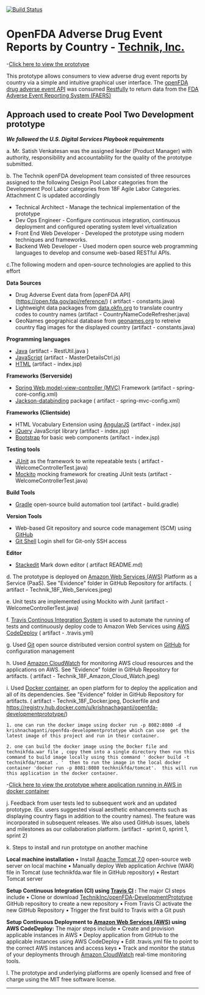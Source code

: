 [![Build Status](https://travis-ci.org/TechnikInc/openFDA-DevelopmentPrototype.svg?branch=master)](https://travis-ci.org/TechnikInc/openFDA-DevelopmentPrototype)



# OpenFDA Adverse Drug Event Reports by Country - [Technik, Inc.](http://www.technikinc.com) 


-[Click here to view the prototype](http://ec2-54-172-87-25.compute-1.amazonaws.com:8080/technikfda/)


This prototype allows consumers to view adverse drug event reports by country via a simple and intuitive graphical user interface. The [openFDA drug adverse event API](https://open.fda.gov/drug/event) was consumed [Restfully](https://en.wikipedia.org/wiki/Representational_state_transfer) to return data from the [FDA Adverse Event Reporting System (FAERS)](https://open.fda.gov/data/faers/) 


## Approach used to create Pool Two Development prototype

***We followed the U.S. Digital Services Playbook requirements***

a. Mr. Satish Venkatesan was the assigned leader (Product Manager) with authority, responsibility and accountability for the quality of the prototype submitted.

b. The Technik openFDA development team consisted of three resources assigned to the following Design Pool Labor categories from the Development Pool Labor categories from 18F Agile Labor Categories. Attachment C is updated accordingly

 - Technical Architect - Manage the technical implementation of the prototype
 - Dev Ops  Engineer - Configure continuous integration, continuous deployment and configured operating system level virtualization
 - Front  End Web Developer - Developed the prototype using modern techniques and frameworks. 
 -  Backend Web Developer - Used modern open source web programming languages to develop and consume web-based RESTful APIs.

c.The following modern and open-source technologies are applied to this effort

**Data Sources** 
 - Drug Adverse Event data from [openFDA    API] (https://open.fda.gov/api/reference/)  ( artifact - constants.java)
 - Lightweight data packages from [data.okfn.org](http://data.okfn.org/) to translate country codes to country names (artifact - CountryNameCodeRefresher.java)
 - GeoNames geographical database from [geonames.org](http://www.geonames.org)  to retreive country flag images for the displayed country (artifact - constants.java)

**Programming languages**
 - [Java](https://en.wikipedia.org/wiki/Java_programming_language) (artifact - RestUtil.java )
 - [JavaScript](https://en.wikipedia.org/wiki/JavaScript) (artifact - MasterDetailsCtrl.js)
 - [HTML](https://en.wikipedia.org/wiki/HTML) (artifact - index.jsp)

**Frameworks (Serverside)**
 - [Spring Web model-view-controller (MVC)](https://spring.io/guides/gs/serving-web-content/) Framework (artifact - spring-core-config.xml)
 - [Jackson-databinding](https://github.com/FasterXML/jackson-databind/) package  ( artifact - spring-mvc-config.xml)

**Frameworks (Clientside)**
 - HTML Vocabulary Extension using [AngularJS](https://angularjs.org/) (artifact - index.jsp)
 - [jQuery](https://jquery.com/) JavaScript library (artifact - index.jsp)
 - [Bootstrap](http://getbootstrap.com) for basic web components (artifact - index.jsp)

**Testing tools**
 - [JUnit](http://junit.org/) as the framework to write repeatable tests  ( artifact -  WelcomeControllerTest.java)
 - [Mockito](http://mockito.org/) mocking framework for creating JUnit tests (artifact - WelcomeControllerTest.java)

**Build Tools**
 - [Gradle](https://gradle.org/) open-source build automation tool (artifact -  build.gradle)

**Version Tools**
 - Web-based Git repository and source code management (SCM) using [GitHub](https://github.com/)
 - [Git Shell](http://git-scm.com/docs/git-shell) Login shell for Git-only SSH access

**Editor**
 - [Stackedit](https://stackedit.io/) Mark down editor ( artifact README.md)


d. The prototype is deployed on [Amazon Web Services (AWS)](https://aws.amazon.com/?nc2=h_lg) Platform as a Service (PaaS).  See "Evidence" folder in GitHub Repository for artifacts. ( artifact - Technik_18F_Web_Services.jpeg)

e.  Unit tests are implemented using Mockito with Junit (artifact - WelcomeControllerTest.java)

f. [Travis Continous Integration System](https://travis-ci.org) is used to automate the running of tests and continuously deploy code to Amazon Web Services using [AWS CodeDeploy](http://aws.amazon.com/codedeploy/) (  artifact  -  .travis.yml)

g. Used [Git](https://git-scm.com/) open source distributed version control system on [GitHub](https://github.com/) for configuration management

h. Used [Amazon CloudWatch](http://aws.amazon.com/cloudwatch/) for monitoring AWS cloud resources and the applications on AWS. See "Evidence" folder in GitHub Repository for artifacts. ( artifact - Technik_18F_Amazon_Cloud_Watch.jpeg)
 
i. Used [Docker container](https://www.docker.com/), an open platform for to deploy the application and all of its dependencies.  See "Evidence" folder in GitHub Repository for artifacts. ( artifact - Technik_18F_Docker.jpeg, Dockerfile  and  https://registry.hub.docker.com/u/krishnachaganti/openfda-developmentprototype/)

    1. one can run the docker image using docker run -p 8082:8080 -d krishnachaganti/openfda-developmentprototype which can use  get the latest image of this project and run in their container.
    
    2. one can build the docker image using the Docker file and technikfda.war file , copy them into a single directory then run this command to build image locally using this command ' docker build -t technikfda/tomcat . '  then to run the image in the local docker container 'docker run -p 8081:8080 techknikfda/tomcat'.  this will run this application in the docker container.
    

 -[Click here to view the prototype where application running in AWS in docker container](http://ec2-54-172-87-25.compute-1.amazonaws.com:8081/technikfda/)
 
j. Feedback from user tests led to subsequent work and an updated prototype. (Ex. users suggested visual aesthetic enhancements such as displaying country flags in addition to the country names). The feature was incorporated in subsequent releases. We also used GitHub issues, labels and milestones as our collaboration platform. (artifact - sprint 0, sprint 1, sprint 2)

k. Steps to install and run prototype on another machine

**Local machine installation**
•	Install [Apache Tomcat 7.0]( https://tomcat.apache.org/tomcat-7.0-doc/deployer-howto.html) open-source web server on local machine
•	Manually deploy Web application Archive (WAR) file in Tomcat (use technikfda.war file in GitHub repository)
•	Restart Tomcat server

**Setup Continuous Integration (CI) using [Travis CI](https://www.travis-ci.org/) :**
The major CI steps include
•	Clone  or download [TechnikInc/openFDA-DevelopmentPrototype](https://github.com/TechnikInc/openFDA-DevelopmentPrototype)  GitHub repository  to create a new repository
•	From Travis CI activate the new GitHub Repository
•	Trigger the first build to Travis with a Git push
 
**Setup Continuous Deployment to [Amazon Web Services (AWS)](http://aws.amazon.com/codedeploy/) using AWS CodeDeploy:**
The major steps include
•	Create and provision applicable instances in AWS
•	Deploy application from GitHub to the applicable instances using AWS CodeDeploy
•	Edit .travis.yml file to point to the correct AWS instances and access keys 
•	Track and monitor the status of your deployments through [Amazon CloudWatch](http://aws.amazon.com/cloudwatch/) real-time monitoring tools.

l. The prototype and underlying platforms are openly licensed and free of charge using the MIT free software license.

----------
